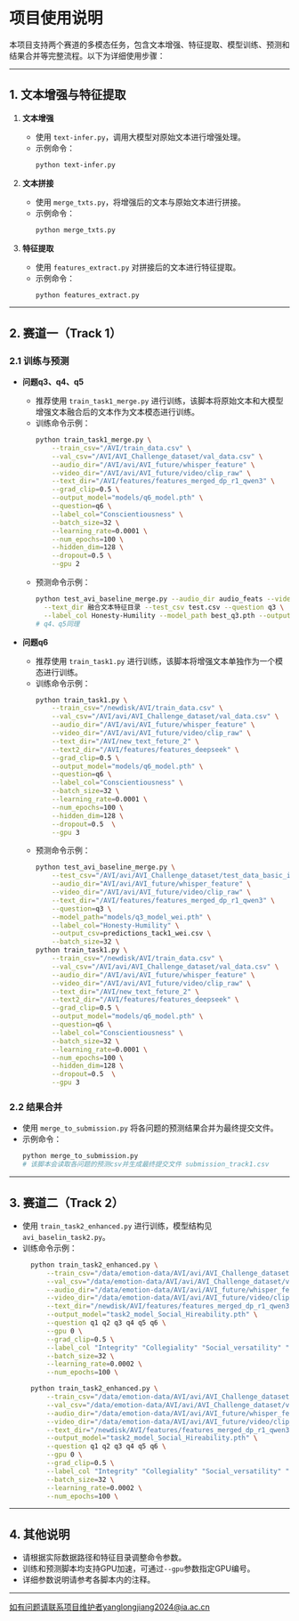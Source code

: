 # 项目使用说明

本项目支持两个赛道的多模态任务，包含文本增强、特征提取、模型训练、预测和结果合并等完整流程。以下为详细使用步骤：

---

## 1. 文本增强与特征提取

1. **文本增强**
   - 使用 `text-infer.py`，调用大模型对原始文本进行增强处理。
   - 示例命令：
     ```bash
     python text-infer.py
     ```

2. **文本拼接**
   - 使用 `merge_txts.py`，将增强后的文本与原始文本进行拼接。
   - 示例命令：
     ```bash
     python merge_txts.py
     ```

3. **特征提取**
   - 使用 `features_extract.py` 对拼接后的文本进行特征提取。
   - 示例命令：
     ```bash
     python features_extract.py
     ```

---

## 2. 赛道一（Track 1）

### 2.1 训练与预测

- **问题q3、q4、q5**
  - 推荐使用 `train_task1_merge.py` 进行训练，该脚本将原始文本和大模型增强文本融合后的文本作为文本模态进行训练。
  - 训练命令示例：
    ```bash
    python train_task1_merge.py \
        --train_csv="/AVI/train_data.csv" \
        --val_csv="/AVI/AVI_Challenge_dataset/val_data.csv" \
        --audio_dir="/AVI/avi/AVI_future/whisper_feature" \
        --video_dir="/AVI/avi/AVI_future/video/clip_raw" \
        --text_dir="/AVI/features/features_merged_dp_r1_qwen3" \
        --grad_clip=0.5 \
        --output_model="models/q6_model.pth" \
        --question=q6 \
        --label_col="Conscientiousness" \
        --batch_size=32 \
        --learning_rate=0.0001 \
        --num_epochs=100 \
        --hidden_dim=128 \
        --dropout=0.5 \
        --gpu 2
    ```
  - 预测命令示例：
    ```bash
    python test_avi_baseline_merge.py --audio_dir audio_feats --video_dir video_feats \
      --text_dir 融合文本特征目录 --test_csv test.csv --question q3 \
      --label_col Honesty-Humility --model_path best_q3.pth --output_csv pred_q3.csv
    # q4、q5同理
    ```

- **问题q6**
  - 推荐使用 `train_task1.py` 进行训练，该脚本将增强文本单独作为一个模态进行训练。
  - 训练命令示例：
    ```bash
    python train_task1.py \
        --train_csv="/newdisk/AVI/train_data.csv" \
        --val_csv="/AVI/avi/AVI_Challenge_dataset/val_data.csv" \
        --audio_dir="/AVI/avi/AVI_future/whisper_feature" \
        --video_dir="/AVI/avi/AVI_future/video/clip_raw" \
        --text_dir="/AVI/new_text_feture_2" \
        --text2_dir="/AVI/features/features_deepseek" \
        --grad_clip=0.5 \
        --output_model="models/q6_model.pth" \
        --question=q6 \
        --label_col="Conscientiousness" \
        --batch_size=32 \
        --learning_rate=0.0001 \
        --num_epochs=100 \
        --hidden_dim=128 \
        --dropout=0.5  \
        --gpu 3
    ```
  - 预测命令示例：
    ```bash
    python test_avi_baseline_merge.py \
        --test_csv="/AVI/avi/AVI_Challenge_dataset/test_data_basic_information.csv" \
        --audio_dir="AVI/avi/AVI_future/whisper_feature" \
        --video_dir="/AVI/avi/AVI_future/video/clip_raw" \
        --text_dir="/AVI/features/features_merged_dp_r1_qwen3" \
        --question=q3 \
        --model_path="models/q3_model_wei.pth" \
        --label_col="Honesty-Humility" \
        --output_csv=predictions_tack1_wei.csv \
        --batch_size=32 \
    python train_task1.py \
        --train_csv="/newdisk/AVI/train_data.csv" \
        --val_csv="/AVI/avi/AVI_Challenge_dataset/val_data.csv" \
        --audio_dir="/AVI/avi/AVI_future/whisper_feature" \
        --video_dir="/AVI/avi/AVI_future/video/clip_raw" \
        --text_dir="/AVI/new_text_feture_2" \
        --text2_dir="/AVI/features/features_deepseek" \
        --grad_clip=0.5 \
        --output_model="models/q6_model.pth" \
        --question=q6 \
        --label_col="Conscientiousness" \
        --batch_size=32 \
        --learning_rate=0.0001 \
        --num_epochs=100 \
        --hidden_dim=128 \
        --dropout=0.5  \
        --gpu 3
    ```

### 2.2 结果合并

- 使用 `merge_to_submission.py` 将各问题的预测结果合并为最终提交文件。
- 示例命令：
  ```bash
  python merge_to_submission.py
  # 该脚本会读取各问题的预测csv并生成最终提交文件 submission_track1.csv
  ```

---

## 3. 赛道二（Track 2）

- 使用 `train_task2_enhanced.py` 进行训练，模型结构见 `avi_baselin_task2.py`。
- 训练命令示例：
  ```bash
    python train_task2_enhanced.py \
        --train_csv="/data/emotion-data/AVI/avi/AVI_Challenge_dataset/train_data.csv" \
        --val_csv="/data/emotion-data/AVI/avi/AVI_Challenge_dataset/val_data.csv" \
        --audio_dir="/data/emotion-data/AVI/avi/AVI_future/whisper_feature" \
        --video_dir="/data/emotion-data/AVI/avi/AVI_future/video/clip_raw" \
        --text_dir="/newdisk/AVI/features/features_merged_dp_r1_qwen3"  \
        --output_model="task2_model_Social_Hireability.pth" \
        --question q1 q2 q3 q4 q5 q6 \
        --gpu 0 \
        --grad_clip=0.5 \
        --label_col "Integrity" "Collegiality" "Social_versatility" "Development_orientation" "Hireability"\
        --batch_size=32 \
        --learning_rate=0.0002 \
        --num_epochs=100 \
  ```
  ```bash
    python train_task2_enhanced.py \
        --train_csv="/data/emotion-data/AVI/avi/AVI_Challenge_dataset/train_data.csv" \
        --val_csv="/data/emotion-data/AVI/avi/AVI_Challenge_dataset/val_data.csv" \
        --audio_dir="/data/emotion-data/AVI/avi/AVI_future/whisper_feature" \
        --video_dir="/data/emotion-data/AVI/avi/AVI_future/video/clip_raw" \
        --text_dir="/newdisk/AVI/features/features_merged_dp_r1_qwen3"  \
        --output_model="task2_model_Social_Hireability.pth" \
        --question q1 q2 q3 q4 q5 q6 \
        --gpu 0 \
        --grad_clip=0.5 \
        --label_col "Integrity" "Collegiality" "Social_versatility" "Development_orientation" "Hireability"\
        --batch_size=32 \
        --learning_rate=0.0002 \
        --num_epochs=100 \
  ```

---

## 4. 其他说明

- 请根据实际数据路径和特征目录调整命令参数。
- 训练和预测脚本均支持GPU加速，可通过`--gpu`参数指定GPU编号。
- 详细参数说明请参考各脚本内的注释。

---

如有问题请联系项目维护者yanglongjiang2024@ia.ac.cn